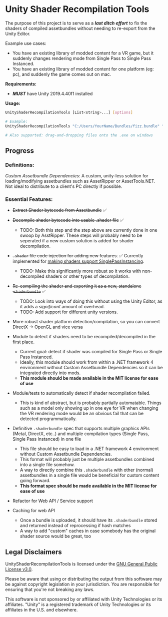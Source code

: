 # Unity Shader Recompilation Tools

The purpose of this project is to serve as a ***last ditch effort*** to fix the shaders of compiled assetbundles without needing to re-export from the Unity Editor.

Example use cases:
- You have an existing library of modded content for a VR game, but it suddenly changes rendering mode from Single Pass to Single Pass Instanced.
- You have an existing library of modded content for one platform (eg: pc), and suddenly the game comes out on mac.

**Requirements:**

- ***MUST*** have Unity 2019.4.40f1 installed

**Usage:**

```bash
UnityShaderRecompilationTools [List<string>...] [options]

# Example: 
UnityShaderRecompilationTools "C:/Users/YourName/Bundles/fizz.bundle" "C:/Users/YourName/Bundles/buzz.bundle"

# Also supported: drag-and-dropping files onto the .exe on windows
```

## Progress
### Definitions:

*Custom Assetbundle Dependencies*: A custom, unity-less solution for loading/modifying assetbundles such as AssetRipper or AssetTools.NET. Not ideal to distribute to a client's PC directly if possible.

### Essential Features:
- ~~Extract Shader bytecode from Assetbundle~~ ✅

- ~~Decompile shader bytecode into usable .shader file~~ ✅
    - TODO: Both this step and the step above are currently done in one swoop by AsstRipper. These steps will probably need to be seperated if a new custom solution is added for shader decompilation.

- ~~`.shader` file code injection for adding new features.~~ ✅ Currently implemented for [making shaders support SinglePassInstancing](https://docs.unity3d.com/Manual/SinglePassInstancing.html).
    - TODO: Make this significantly more robust so it works with non-decompiled shaders or other types of decompilation.

- ~~Re-compiling the shader and exporting it as a new, standalone .`shaderbundle`~~ ✅
    - TODO: Look into ways of doing this without using the Unity Editor, as it adds a *significant* amount of overhead.
    - TODO: Add support for different unity versions.

- More robust shader platform detection/compilation, so you can convert DirectX -> OpenGL and vice versa

- Module to detect if shaders need to be recompiled/decompiled in the first place.
    - Current goal: detect if shader was compiled for Single Pass or Single Pass Instanced.
    - Ideally, this module should work from within a .NET framework 4 environment without Custom Assetbundle Dependencies so it can be integrated directly into mods.
    - **This module should be made available in the MIT license for ease of use**

- Module/tests to automatically detect if shader recompilation failed.
    - This is kind of abstract, but is probably partially automatable. Things such as a model only showing up in one eye for VR when changing the VR rendering mode would be an obvious fail that can be detected programmatically. 

- Definitive `.shaderbundle` spec that supports multiple graphics APIs (Metal, DirectX, etc..) and multiple compilation types (Single Pass, Single Pass Instanced) in one file
    - This file should be easy to load in a .NET framework 4 environment without Custom Assetbundle Dependencies.
    - This format will probably just be multiple assetbundles combined into a single file somehow.
    - A way to directly combine this `.shaderbundle` with other (normal) assetbundles in a single file would be beneficial for custom content going forward.
    - **This format spec should be made available in the MIT license for ease of use**

- Refactor for Web API / Service support

- Caching for web API
    - Once a bundle is uploaded, it should have its `.shaderbundle` stored and returned instead of reprocessing if hash matches
    - A way to add "custom" caches in case somebody has the original shader source would be great, too

## Legal Disclaimers

UnityShaderRecompilationTools is licensed under the [GNU General Public License v3.0](License.md).

Please be aware that using or distributing the output from this software may be against copyright legislation in your jurisdiction. You are responsible for ensuring that you're not breaking any laws.

This software is not sponsored by or affiliated with Unity Technologies or its affiliates. "Unity" is a registered trademark of Unity Technologies or its affiliates in the U.S. and elsewhere.